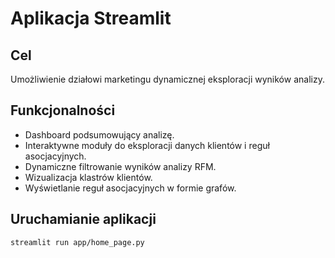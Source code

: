 # Aplikacja Streamlit

## Cel

Umożliwienie działowi marketingu dynamicznej eksploracji wyników analizy.

## Funkcjonalności

- Dashboard podsumowujący analizę.
- Interaktywne moduły do eksploracji danych klientów i reguł asocjacyjnych.
- Dynamiczne filtrowanie wyników analizy RFM.
- Wizualizacja klastrów klientów.
- Wyświetlanie reguł asocjacyjnych w formie grafów.


## Uruchamianie aplikacji

```bash
streamlit run app/home_page.py
```